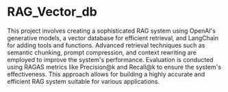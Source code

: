 # RAG_Vector_db
This project involves creating a sophisticated RAG system using OpenAI's generative models, a vector database for efficient retrieval, and LangChain for adding tools and functions. Advanced retrieval techniques such as semantic chunking, prompt compression, and context rewriting are employed to improve the system's performance. Evaluation is conducted using RAGAS metrics like Precision@k and Recall@k to ensure the system's effectiveness. This approach allows for building a highly accurate and efficient RAG system suitable for various applications.
